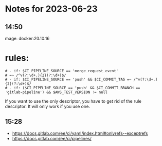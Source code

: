 # Notes for 2023-06-23

## 14:50

mage: docker:20.10.16
  # rules: 
    # - if: $CI_PIPELINE_SOURCE == 'merge_request_event'
    # =~ /^v(?:\d+.){2}(?:\d+)$/
    # - if: $CI_PIPELINE_SOURCE == 'push' && $CI_COMMIT_TAG =~ /^v(?:\d+.){2}(?:\d+)$/
    # - if: ($CI_PIPELINE_SOURCE == 'push' && $CI_COMMIT_BRANCH == 'gitlab-pipeline') && $AWS_TEST_VERSION != null

If you want to use the only descriptor, you have to get rid of the rule descriptor. It will only work if you use one.

## 15:28

- https://docs.gitlab.com/ee/ci/yaml/index.html#onlyrefs--exceptrefs
- https://docs.gitlab.com/ee/ci/pipelines/
